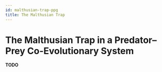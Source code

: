 ```yaml
---
id: malthusian-trap-ppg
title: The Malthusian Trap
---
```


# The Malthusian Trap in a Predator–Prey Co-Evolutionary System

**TODO**